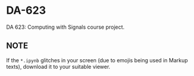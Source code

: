 # DA-623
DA 623: Computing with Signals course project.


## NOTE
If the `*.ipynb` glitches in your screen (due to emojis being used in Markup texts), download it to your suitable viewer. 
